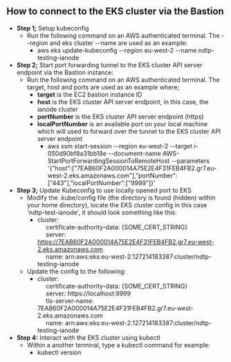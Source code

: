 ## How to connect to the EKS cluster via the Bastion

- **Step 1;** Setup kubeconfig
    - Run the following command on an AWS authenticated terminal. The --region and eks cluster --name are used as an example:
        - aws eks update-kubeconfig --region eu-west-2 --name ndtp-testing-ianode
- **Step 2;** Start port forwarding tunnel to the EKS cluster API server endpoint via the Bastion instance:
    - Run the following command on an AWS authenticated terminal. The target, host and ports are used as an example where;
        - **target** is the EC2 bastion instance ID
        - **host** is the EKS cluster API server endpoint, in this case, the ianode cluster
        - **portNumber** is the EKS cluster API server endpoint (https)
        - **localPortNumber** is an available port on your local machine which will used to forward over the tunnel to the EKS cluster API server endpoint
            - aws ssm start-session --region eu-west-2 --target i-050d90bf8a31bb18e --document-name AWS-StartPortForwardingSessionToRemoteHost --parameters '{"host":["7EAB60F2A000014A75E2E4F31FEB4FB2.gr7.eu-west-2.eks.amazonaws.com"],"portNumber":["443"],"localPortNumber":["9999"]}'
- **Step 3;** Update Kubeconfig to use locally opened port to EKS
    - Modify the .kube/config file (the directory is found (hidden) within your home directory), locate the EKS cluster config in this case 'ndtp-test-ianode', it should look something like this:
        - cluster: <br>
        &nbsp;&nbsp;&nbsp;&nbsp;&nbsp;certificate-authority-data: {SOME_CERT_STRING} <br>
        &nbsp;&nbsp;&nbsp;&nbsp;&nbsp;server: https://7EAB60F2A000014A75E2E4F31FEB4FB2.gr7.eu-west-2.eks.amazonaws.com <br>
        &nbsp;&nbsp;&nbsp;&nbsp;&nbsp;name: arn:aws:eks:eu-west-2:127214183387:cluster/ndtp-testing-ianode
    - Update the config to the following:
        - cluster: <br>
        &nbsp;&nbsp;&nbsp;&nbsp;&nbsp;certificate-authority-data: {SOME_CERT_STRING} <br>
        &nbsp;&nbsp;&nbsp;&nbsp;&nbsp;server: https://localhost:9999 <br>
        &nbsp;&nbsp;&nbsp;&nbsp;&nbsp;tls-server-name: 7EAB60F2A000014A75E2E4F31FEB4FB2.gr7.eu-west-2.eks.amazonaws.com <br>
        &nbsp;&nbsp;&nbsp;&nbsp;&nbsp;name: arn:aws:eks:eu-west-2:127214183387:cluster/ndtp-testing-ianode
- **Step 4:** Interact with the EKS cluster using kubectl 
    - Within a another terminal, type a kubectl command for example: 
        - kubectl version
